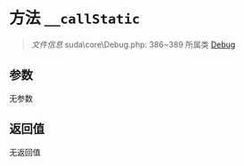 # 方法 `__callStatic`

> *文件信息* suda\core\Debug.php: 386~389
> 所属类 [Debug](../Debug.md)




## 参数


无参数


## 返回值

无返回值
